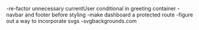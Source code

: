 -re-factor unnecessary currentUser conditional in greeting container
-navbar and footer before styling
-make dashboard a protected route
-figure out a way to incorporate svgs
-svgbackgrounds.com
